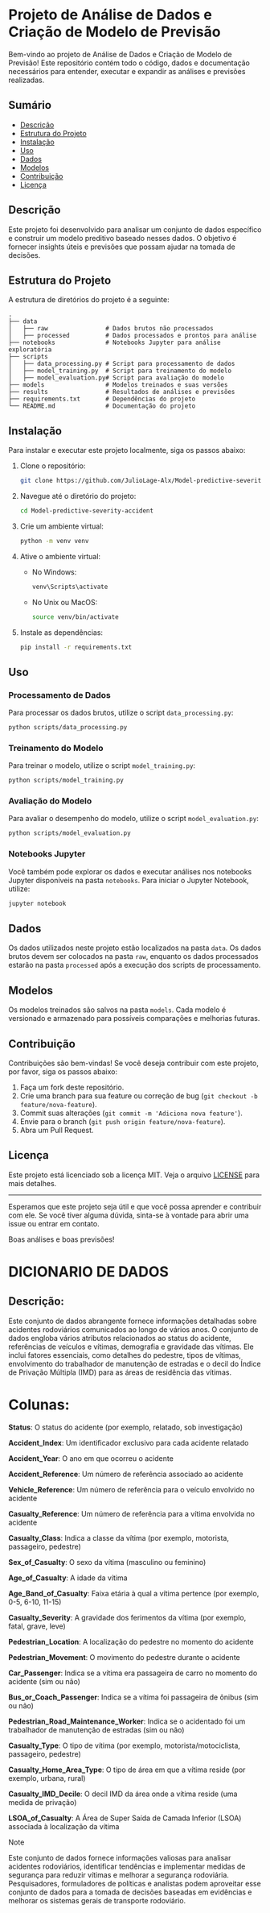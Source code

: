 # Projeto de Análise de Dados e Criação de Modelo de Previsão

Bem-vindo ao projeto de Análise de Dados e Criação de Modelo de Previsão! Este repositório contém todo o código, dados e documentação necessários para entender, executar e expandir as análises e previsões realizadas.

## Sumário

- [Descrição](#descrição)
- [Estrutura do Projeto](#estrutura-do-projeto)
- [Instalação](#instalação)
- [Uso](#uso)
- [Dados](#dados)
- [Modelos](#modelos)
- [Contribuição](#contribuição)
- [Licença](#licença)

## Descrição

Este projeto foi desenvolvido para analisar um conjunto de dados específico e construir um modelo preditivo baseado nesses dados. O objetivo é fornecer insights úteis e previsões que possam ajudar na tomada de decisões.

## Estrutura do Projeto

A estrutura de diretórios do projeto é a seguinte:

```
.
├── data
│   ├── raw                # Dados brutos não processados
│   ├── processed          # Dados processados e prontos para análise
├── notebooks              # Notebooks Jupyter para análise exploratória
├── scripts
│   ├── data_processing.py # Script para processamento de dados
│   ├── model_training.py  # Script para treinamento do modelo
│   ├── model_evaluation.py# Script para avaliação do modelo
├── models                 # Modelos treinados e suas versões
├── results                # Resultados de análises e previsões
├── requirements.txt       # Dependências do projeto
└── README.md              # Documentação do projeto
```

## Instalação

Para instalar e executar este projeto localmente, siga os passos abaixo:

1. Clone o repositório:
   ```bash
   git clone https://github.com/JulioLage-Alx/Model-predictive-severity-accident
   ```

2. Navegue até o diretório do projeto:
   ```bash
   cd Model-predictive-severity-accident
   ```

3. Crie um ambiente virtual:
   ```bash
   python -m venv venv
   ```

4. Ative o ambiente virtual:
   - No Windows:
     ```bash
     venv\Scripts\activate
     ```
   - No Unix ou MacOS:
     ```bash
     source venv/bin/activate
     ```

5. Instale as dependências:
   ```bash
   pip install -r requirements.txt
   ```

## Uso

### Processamento de Dados

Para processar os dados brutos, utilize o script `data_processing.py`:

```bash
python scripts/data_processing.py
```

### Treinamento do Modelo

Para treinar o modelo, utilize o script `model_training.py`:

```bash
python scripts/model_training.py
```

### Avaliação do Modelo

Para avaliar o desempenho do modelo, utilize o script `model_evaluation.py`:

```bash
python scripts/model_evaluation.py
```

### Notebooks Jupyter

Você também pode explorar os dados e executar análises nos notebooks Jupyter disponíveis na pasta `notebooks`. Para iniciar o Jupyter Notebook, utilize:

```bash
jupyter notebook
```

## Dados

Os dados utilizados neste projeto estão localizados na pasta `data`. Os dados brutos devem ser colocados na pasta `raw`, enquanto os dados processados estarão na pasta `processed` após a execução dos scripts de processamento.

## Modelos

Os modelos treinados são salvos na pasta `models`. Cada modelo é versionado e armazenado para possíveis comparações e melhorias futuras.

## Contribuição

Contribuições são bem-vindas! Se você deseja contribuir com este projeto, por favor, siga os passos abaixo:

1. Faça um fork deste repositório.
2. Crie uma branch para sua feature ou correção de bug (`git checkout -b feature/nova-feature`).
3. Commit suas alterações (`git commit -m 'Adiciona nova feature'`).
4. Envie para o branch (`git push origin feature/nova-feature`).
5. Abra um Pull Request.

## Licença

Este projeto está licenciado sob a licença MIT. Veja o arquivo [LICENSE](LICENSE) para mais detalhes.

---

Esperamos que este projeto seja útil e que você possa aprender e contribuir com ele. Se você tiver alguma dúvida, sinta-se à vontade para abrir uma issue ou entrar em contato.

Boas análises e boas previsões!



# DICIONARIO DE DADOS

## Descrição:
Este conjunto de dados abrangente fornece informações detalhadas sobre acidentes rodoviários comunicados ao longo de vários anos. O conjunto de dados engloba vários atributos relacionados ao status do acidente, referências de veículos e vítimas, demografia e gravidade das vítimas. Ele inclui fatores essenciais, como detalhes do pedestre, tipos de vítimas, envolvimento do trabalhador de manutenção de estradas e o decil do Índice de Privação Múltipla (IMD) para as áreas de residência das vítimas.

# Colunas:

**Status**: O status do acidente (por exemplo, relatado, sob investigação)

**Accident_Index**: Um identificador exclusivo para cada acidente relatado

**Accident_Year**: O ano em que ocorreu o acidente

**Accident_Reference**: Um número de referência associado ao acidente

**Vehicle_Reference**: Um número de referência para o veículo envolvido no acidente

**Casualty_Reference**: Um número de referência para a vítima envolvida no acidente

**Casualty_Class**: Indica a classe da vítima (por exemplo, motorista, passageiro, pedestre)

**Sex_of_Casualty**: O sexo da vítima (masculino ou feminino)

**Age_of_Casualty**: A idade da vítima

**Age_Band_of_Casualty**: Faixa etária à qual a vítima pertence (por exemplo, 0-5, 6-10, 11-15)

**Casualty_Severity**: A gravidade dos ferimentos da vítima (por exemplo, fatal, grave, leve)

**Pedestrian_Location**: A localização do pedestre no momento do acidente

**Pedestrian_Movement**: O movimento do pedestre durante o acidente

**Car_Passenger**: Indica se a vítima era passageira de carro no momento do acidente (sim ou não)

**Bus_or_Coach_Passenger**: Indica se a vítima foi passageira de ônibus (sim ou não)

**Pedestrian_Road_Maintenance_Worker**: Indica se o acidentado foi um trabalhador de manutenção de estradas (sim ou não)

**Casualty_Type**: O tipo de vítima (por exemplo, motorista/motociclista, passageiro, pedestre)

**Casualty_Home_Area_Type**: O tipo de área em que a vítima reside (por exemplo, urbana, rural)

**Casualty_IMD_Decile**: O decil IMD da área onde a vítima reside (uma medida de privação)

**LSOA_of_Casualty**: A Área de Super Saída de Camada Inferior (LSOA) associada à localização da vítima

> [!NOTE]
>Este conjunto de dados fornece informações valiosas para analisar acidentes rodoviários, identificar tendências e implementar medidas de segurança para reduzir vítimas e melhorar a segurança rodoviária. Pesquisadores, formuladores de políticas e analistas podem aproveitar esse conjunto de dados para a tomada de decisões baseadas em evidências e melhorar os sistemas gerais de transporte rodoviário.